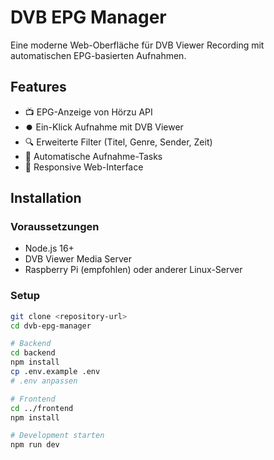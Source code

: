 # DVB EPG Manager

Eine moderne Web-Oberfläche für DVB Viewer Recording mit automatischen EPG-basierten Aufnahmen.

## Features

- 📺 EPG-Anzeige von Hörzu API
- ⏺️ Ein-Klick Aufnahme mit DVB Viewer
- 🔍 Erweiterte Filter (Titel, Genre, Sender, Zeit)
- 🤖 Automatische Aufnahme-Tasks
- 📱 Responsive Web-Interface

## Installation

### Voraussetzungen
- Node.js 16+
- DVB Viewer Media Server
- Raspberry Pi (empfohlen) oder anderer Linux-Server

### Setup
```bash
git clone <repository-url>
cd dvb-epg-manager

# Backend
cd backend
npm install
cp .env.example .env
# .env anpassen

# Frontend  
cd ../frontend
npm install

# Development starten
npm run dev
